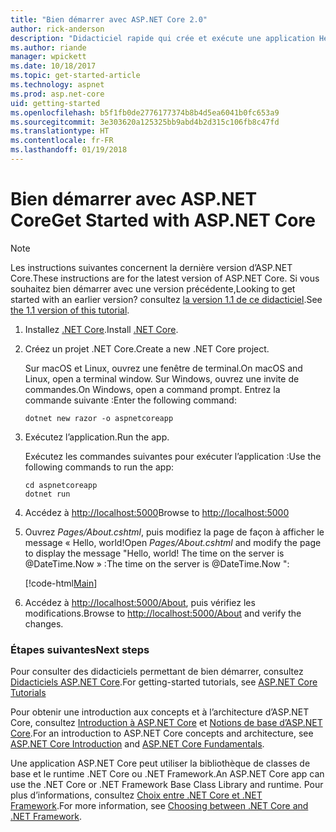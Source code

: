 ```yaml
---
title: "Bien démarrer avec ASP.NET Core 2.0"
author: rick-anderson
description: "Didacticiel rapide qui crée et exécute une application Hello World simple à l’aide d’ASP.NET Core."
ms.author: riande
manager: wpickett
ms.date: 10/18/2017
ms.topic: get-started-article
ms.technology: aspnet
ms.prod: asp.net-core
uid: getting-started
ms.openlocfilehash: b5f1fb0de2776177374b8b4d5ea6041b0fc653a9
ms.sourcegitcommit: 3e303620a125325bb9abd4b2d315c106fb8c47fd
ms.translationtype: HT
ms.contentlocale: fr-FR
ms.lasthandoff: 01/19/2018
---
```

# <a name="get-started-with-aspnet-core"></a><span data-ttu-id="7e6ac-103">Bien démarrer avec ASP.NET Core</span><span class="sxs-lookup"><span data-stu-id="7e6ac-103">Get Started with ASP.NET Core</span></span>

> [!NOTE]
> <span data-ttu-id="7e6ac-104">Les instructions suivantes concernent la dernière version d’ASP.NET Core.</span><span class="sxs-lookup"><span data-stu-id="7e6ac-104">These instructions are for the latest version of ASP.NET Core.</span></span> <span data-ttu-id="7e6ac-105">Si vous souhaitez bien démarrer avec une version précédente,</span><span class="sxs-lookup"><span data-stu-id="7e6ac-105">Looking to get started with an earlier version?</span></span> <span data-ttu-id="7e6ac-106">consultez [la version 1.1 de ce didacticiel](xref:getting-started-1.1).</span><span class="sxs-lookup"><span data-stu-id="7e6ac-106">See [the 1.1 version of this tutorial](xref:getting-started-1.1).</span></span>

1. <span data-ttu-id="7e6ac-107">Installez [.NET Core](https://www.microsoft.com/net/core/).</span><span class="sxs-lookup"><span data-stu-id="7e6ac-107">Install [.NET Core](https://www.microsoft.com/net/core/).</span></span>

2. <span data-ttu-id="7e6ac-108">Créez un projet .NET Core.</span><span class="sxs-lookup"><span data-stu-id="7e6ac-108">Create a new .NET Core project.</span></span>

   <span data-ttu-id="7e6ac-109">Sur macOS et Linux, ouvrez une fenêtre de terminal.</span><span class="sxs-lookup"><span data-stu-id="7e6ac-109">On macOS and Linux, open a terminal window.</span></span> <span data-ttu-id="7e6ac-110">Sur Windows, ouvrez une invite de commandes.</span><span class="sxs-lookup"><span data-stu-id="7e6ac-110">On Windows, open a command prompt.</span></span> <span data-ttu-id="7e6ac-111">Entrez la commande suivante :</span><span class="sxs-lookup"><span data-stu-id="7e6ac-111">Enter the following command:</span></span>

    ```terminal
    dotnet new razor -o aspnetcoreapp
    ```
    
4. <span data-ttu-id="7e6ac-112">Exécutez l’application.</span><span class="sxs-lookup"><span data-stu-id="7e6ac-112">Run the app.</span></span>

    <span data-ttu-id="7e6ac-113">Exécutez les commandes suivantes pour exécuter l’application :</span><span class="sxs-lookup"><span data-stu-id="7e6ac-113">Use the following commands to run the app:</span></span>

    ```terminal
    cd aspnetcoreapp
    dotnet run
    ```

5. <span data-ttu-id="7e6ac-114">Accédez à [http://localhost:5000](http://localhost:5000)</span><span class="sxs-lookup"><span data-stu-id="7e6ac-114">Browse to [http://localhost:5000](http://localhost:5000)</span></span>

6. <span data-ttu-id="7e6ac-115">Ouvrez *Pages/About.cshtml*, puis modifiez la page de façon à afficher le message « Hello, world!</span><span class="sxs-lookup"><span data-stu-id="7e6ac-115">Open *Pages/About.cshtml* and modify the page to display the message "Hello, world!</span></span> <span data-ttu-id="7e6ac-116">The time on the server is @DateTime.Now » :</span><span class="sxs-lookup"><span data-stu-id="7e6ac-116">The time on the server is @DateTime.Now ":</span></span>

    [!code-html[Main](getting-started/sample/getting-started/about.cshtml?highlight=9&range=1-9)]

7. <span data-ttu-id="7e6ac-117">Accédez à [http://localhost:5000/About](http://localhost:5000/About), puis vérifiez les modifications.</span><span class="sxs-lookup"><span data-stu-id="7e6ac-117">Browse to [http://localhost:5000/About](http://localhost:5000/About) and verify the changes.</span></span>

### <a name="next-steps"></a><span data-ttu-id="7e6ac-118">Étapes suivantes</span><span class="sxs-lookup"><span data-stu-id="7e6ac-118">Next steps</span></span>

<span data-ttu-id="7e6ac-119">Pour consulter des didacticiels permettant de bien démarrer, consultez [Didacticiels ASP.NET Core](tutorials/index.md).</span><span class="sxs-lookup"><span data-stu-id="7e6ac-119">For getting-started tutorials, see [ASP.NET Core Tutorials](tutorials/index.md)</span></span>

<span data-ttu-id="7e6ac-120">Pour obtenir une introduction aux concepts et à l’architecture d’ASP.NET Core, consultez [Introduction à ASP.NET Core](index.md) et [Notions de base d’ASP.NET Core](fundamentals/index.md).</span><span class="sxs-lookup"><span data-stu-id="7e6ac-120">For an introduction to ASP.NET Core concepts and architecture, see [ASP.NET Core Introduction](index.md) and [ASP.NET Core Fundamentals](fundamentals/index.md).</span></span>

<span data-ttu-id="7e6ac-121">Une application ASP.NET Core peut utiliser la bibliothèque de classes de base et le runtime .NET Core ou .NET Framework.</span><span class="sxs-lookup"><span data-stu-id="7e6ac-121">An ASP.NET Core app can use the .NET Core or .NET Framework Base Class Library and runtime.</span></span> <span data-ttu-id="7e6ac-122">Pour plus d’informations, consultez [Choix entre .NET Core et .NET Framework](https://docs.microsoft.com/dotnet/articles/standard/choosing-core-framework-server).</span><span class="sxs-lookup"><span data-stu-id="7e6ac-122">For more information, see [Choosing between .NET Core and .NET Framework](https://docs.microsoft.com/dotnet/articles/standard/choosing-core-framework-server).</span></span>
